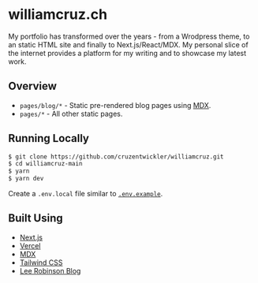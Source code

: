 # williamcruz.ch

My portfolio has transformed over the years - from a Wrodpress theme, to an static HTML site and finally to Next.js/React/MDX. My personal slice of the internet provides a platform for my writing and to showcase my latest work.

## Overview

- `pages/blog/*` - Static pre-rendered blog pages using [MDX](https://github.com/hashicorp/next-mdx-remote.git).
- `pages/*` - All other static pages.

## Running Locally

```bash
$ git clone https://github.com/cruzentwickler/williamcruz.git
$ cd williamcruz-main
$ yarn
$ yarn dev
```

Create a `.env.local` file similar to [`.env.example`](https://github.com/cruzentwickler/williamcruz/blob/main/.env.example).

## Built Using

- [Next.js](https://nextjs.org/)
- [Vercel](https://vercel.com)
- [MDX](https://github.com/mdx-js/mdx)
- [Tailwind CSS](https://tailwindcss.com/)
- [Lee Robinson Blog](https://leerob.io)
